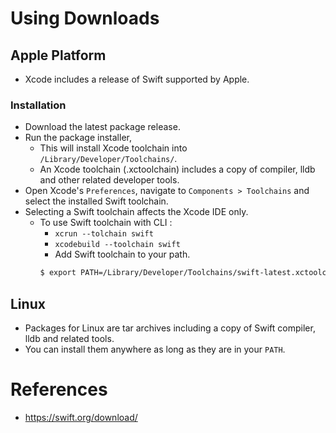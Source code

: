 # Using Downloads
## Apple Platform
* Xcode includes a release of Swift supported by Apple.
### Installation
* Download the latest package release.
* Run the package installer,
	* This will install Xcode toolchain into `/Library/Developer/Toolchains/`.
	* An Xcode toolchain (.xctoolchain) includes a copy of compiler, lldb and other related developer tools.
* Open Xcode's `Preferences`, navigate to `Components > Toolchains` and select the installed Swift toolchain.
* Selecting a Swift toolchain affects the Xcode IDE only.
	* To use Swift toolchain with CLI :
		* `xcrun --tolchain swift`
		* `xcodebuild --toolchain swift`
		* Add Swift toolchain to your path.
		```bash
		$ export PATH=/Library/Developer/Toolchains/swift-latest.xctoolchain/usr/bin:${PATH}
		```
## Linux
* Packages for Linux are tar archives including a copy of Swift compiler, lldb and related tools.
* You can install them anywhere as long as they are in your `PATH`.
# References
* https://swift.org/download/
